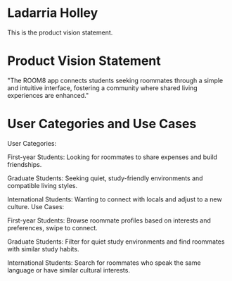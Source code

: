 # Ladarria Holley

This is the product vision statement.

# Product Vision Statement

"The ROOM8 app connects students seeking roommates through a simple and intuitive interface, fostering a community where shared living experiences are enhanced."

# User Categories and Use Cases

User Categories:

First-year Students: Looking for roommates to share expenses and build friendships.

Graduate Students: Seeking quiet, study-friendly environments and compatible living styles.

International Students: Wanting to connect with locals and adjust to a new culture.
Use Cases:

First-year Students: Browse roommate profiles based on interests and preferences, swipe to connect.

Graduate Students: Filter for quiet study environments and find roommates with similar study habits.

International Students: Search for roommates who speak the same language or have similar cultural interests.
